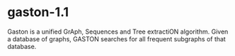 # gaston-1.1
Gaston is a unified GrAph, Sequences and Tree extractiON algorithm. Given a database of graphs, GASTON searches for all frequent subgraphs of that database.
